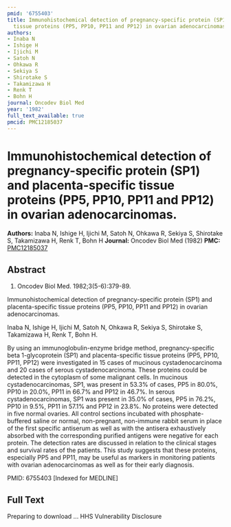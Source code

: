 ```yaml
---
pmid: '6755403'
title: Immunohistochemical detection of pregnancy-specific protein (SP1) and placenta-specific
  tissue proteins (PP5, PP10, PP11 and PP12) in ovarian adenocarcinomas.
authors:
- Inaba N
- Ishige H
- Ijichi M
- Satoh N
- Ohkawa R
- Sekiya S
- Shirotake S
- Takamizawa H
- Renk T
- Bohn H
journal: Oncodev Biol Med
year: '1982'
full_text_available: true
pmcid: PMC12185037
---
```


# Immunohistochemical detection of pregnancy-specific protein (SP1) and placenta-specific tissue proteins (PP5, PP10, PP11 and PP12) in ovarian adenocarcinomas.
**Authors:** Inaba N, Ishige H, Ijichi M, Satoh N, Ohkawa R, Sekiya S, Shirotake S, Takamizawa H, Renk T, Bohn H
**Journal:** Oncodev Biol Med (1982)
**PMC:** [PMC12185037](https://www.ncbi.nlm.nih.gov/pmc/articles/PMC12185037/)

## Abstract

1. Oncodev Biol Med. 1982;3(5-6):379-89.

Immunohistochemical detection of pregnancy-specific protein (SP1) and 
placenta-specific tissue proteins (PP5, PP10, PP11 and PP12) in ovarian 
adenocarcinomas.

Inaba N, Ishige H, Ijichi M, Satoh N, Ohkawa R, Sekiya S, Shirotake S, 
Takamizawa H, Renk T, Bohn H.

By using an immunoglobulin-enzyme bridge method, pregnancy-specific beta 
1-glycoprotein (SP1) and placenta-specific tissue proteins (PP5, PP10, PP11, 
PP12) were investigated in 15 cases of mucinous cystadenocarcinoma and 20 cases 
of serous cystadenocarcinoma. These proteins could be detected in the cytoplasm 
of some malignant cells. In mucinous cystadenocarcinomas, SP1, was present in 
53.3% of cases, PP5 in 80.0%, PP10 in 20.0%, PP11 in 66.7% and PP12 in 46.7%. In 
serous cystadenocarcinomas, SP1 was present in 35.0% of cases, PP5 in 76.2%, 
PP10 in 9.5%, PP11 in 57.1% and PP12 in 23.8%. No proteins were detected in five 
normal ovaries. All control sections incubated with phosphate-buffered saline or 
normal, non-pregnant, non-immune rabbit serum in place of the first specific 
antiserum as well as with the antisera exhaustively absorbed with the 
corresponding purified antigens were negative for each protein. The detection 
rates are discussed in relation to the clinical stages and survival rates of the 
patients. This study suggests that these proteins, especially PP5 and PP11, may 
be useful as markers in monitoring patients with ovarian adenocarcinomas as well 
as for their early diagnosis.

PMID: 6755403 [Indexed for MEDLINE]

## Full Text

Preparing to download ... HHS Vulnerability Disclosure
